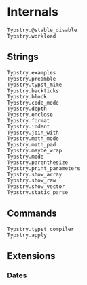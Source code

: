 
# Internals

```@docs
Typstry.@stable_disable
Typstry.workload
```

## Strings

```@docs
Typstry.examples
Typstry.preamble
Typstry.typst_mime
Typstry.backticks
Typstry.block
Typstry.code_mode
Typstry.depth
Typstry.enclose
Typstry.format
Typstry.indent
Typstry.join_with
Typstry.math_mode
Typstry.math_pad
Typstry.maybe_wrap
Typstry.mode
Typstry.parenthesize
Typstry.print_parameters
Typstry.show_array
Typstry.show_raw
Typstry.show_vector
Typstry.static_parse
```

## Commands

```@docs
Typstry.typst_compiler
Typstry.apply
```

## Extensions

### Dates
